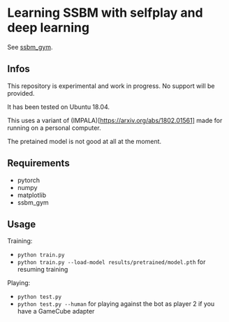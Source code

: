 # Learning SSBM with selfplay and deep learning

See [ssbm_gym](https://github.com/Gurvan/ssbm_gym).


## Infos

This repository is experimental and work in progress. No support will be provided.

It has been tested on Ubuntu 18.04.

This uses a variant of (IMPALA)[https://arxiv.org/abs/1802.01561] made for running on a personal computer.

The pretained model is not good at all at the moment.

## Requirements

- pytorch
- numpy
- matplotlib
- ssbm_gym


## Usage

Training:

- `python train.py`
- `python train.py --load-model results/pretrained/model.pth` for resuming training

Playing:

- `python test.py`
- `python test.py --human` for playing against the bot as player 2 if you have a GameCube adapter

